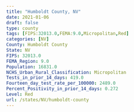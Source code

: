 ```yaml
---
title: "Humboldt County, NV"
date: 2021-01-06
draft: false
type: county
tags: [FIPS:32013.0,FEMA:9.0,Micropolitan,Red]
categories: [NV]
County: Humboldt County
State: NV
FIPS: 32013.0
FEMA_Region: 9.0
Population: 16831.0
NCHS_Urban_Rural_Classification: Micropolitan
Tests_in_prior_14_days: 419.0
Fourteen_day_test_rate_per_100000: 2489.0
Percent_Positivity_in_prior_14_days: 0.272
Level: Red
url: /states/NV/humboldt-county
---
```



